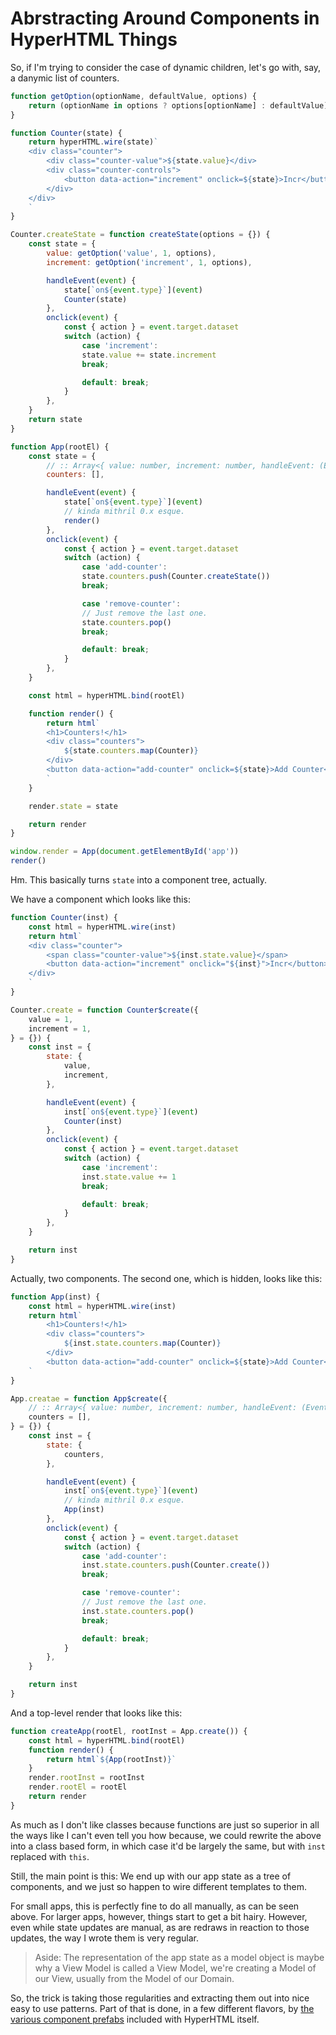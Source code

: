 Abrstracting Around Components in HyperHTML Things
==================================================

So, if I'm trying to consider the case of dynamic children, let's go with, say, a danymic list of counters.

```js
function getOption(optionName, defaultValue, options) {
    return (optionName in options ? options[optionName] : defaultValue)
}

function Counter(state) {
    return hyperHTML.wire(state)`
    <div class="counter">
        <div class="counter-value">${state.value}</div>
        <div class="counter-controls">
            <button data-action="increment" onclick=${state}>Incr</button>
        </div>
    </div>
    `
}

Counter.createState = function createState(options = {}) {
    const state = {
        value: getOption('value', 1, options),
        increment: getOption('increment', 1, options),

        handleEvent(event) {
            state[`on${event.type}`](event)
            Counter(state)
        },
        onclick(event) {
            const { action } = event.target.dataset
            switch (action) {
                case 'increment':
                state.value += state.increment
                break;

                default: break;
            }
        },
    }
    return state
}

function App(rootEl) {
    const state = {
        // :: Array<{ value: number, increment: number, handleEvent: (Event) => void }>
        counters: [],

        handleEvent(event) {
            state[`on${event.type}`](event)
            // kinda mithril 0.x esque.
            render()
        },
        onclick(event) {
            const { action } = event.target.dataset
            switch (action) {
                case 'add-counter':
                state.counters.push(Counter.createState())
                break;

                case 'remove-counter':
                // Just remove the last one.
                state.counters.pop()
                break;

                default: break;
            }
        },
    }

    const html = hyperHTML.bind(rootEl)

    function render() {
        return html`
        <h1>Counters!</h1>
        <div class="counters">
            ${state.counters.map(Counter)}
        </div>
        <button data-action="add-counter" onclick=${state}>Add Counter</button>
        `
    }

    render.state = state

    return render
}

window.render = App(document.getElementById('app'))
render()
```

Hm.  This basically turns `state` into a component tree, actually.

We have a component which looks like this:

```js
function Counter(inst) {
    const html = hyperHTML.wire(inst)
    return html`
    <div class="counter">
        <span class="counter-value">${inst.state.value}</span>
        <button data-action="increment" onclick="${inst}">Incr</button>
    </div>
    `
}

Counter.create = function Counter$create({
    value = 1,
    increment = 1,
} = {}) {
    const inst = {
        state: {
            value,
            increment,
        },

        handleEvent(event) {
            inst[`on${event.type}`](event)
            Counter(inst)
        },
        onclick(event) {
            const { action } = event.target.dataset
            switch (action) {
                case 'increment':
                inst.state.value += 1
                break;

                default: break;
            }
        },
    }

    return inst
}
```

Actually, two components.  The second one, which is hidden, looks like this:

```js
function App(inst) {
    const html = hyperHTML.wire(inst)
    return html`
        <h1>Counters!</h1>
        <div class="counters">
            ${inst.state.counters.map(Counter)}
        </div>
        <button data-action="add-counter" onclick=${state}>Add Counter</button>
    `
}

App.creatae = function App$create({
    // :: Array<{ value: number, increment: number, handleEvent: (Event) => void }>
    counters = [],
} = {}) {
    const inst = {
        state: {
            counters,
        },

        handleEvent(event) {
            inst[`on${event.type}`](event)
            // kinda mithril 0.x esque.
            App(inst)
        },
        onclick(event) {
            const { action } = event.target.dataset
            switch (action) {
                case 'add-counter':
                inst.state.counters.push(Counter.create())
                break;

                case 'remove-counter':
                // Just remove the last one.
                inst.state.counters.pop()
                break;

                default: break;
            }
        },
    }

    return inst
}
```

And a top-level render that looks like this:

```js
function createApp(rootEl, rootInst = App.create()) {
    const html = hyperHTML.bind(rootEl)
    function render() {
        return html`${App(rootInst)}`
    }
    render.rootInst = rootInst
    render.rootEl = rootEl
    return render
}
```

As much as I don't like classes because functions are just so superior in all the ways like I can't even tell you how because, we could rewrite the above into a class based form, in which case it'd be largely the same, but with `inst` replaced with `this`.

Still, the main point is this: We end up with our app state as a tree of components, and we just so happen to wire different templates to them.

For small apps, this is perfectly fine to do all manually, as can be seen above.  For larger apps, however, things start to get a bit hairy.  However, even while state updates are manual, as are redraws in reaction to those updates, the way I wrote them is very regular.

> Aside: The representation of the app state as a model object is maybe why a View Model is called a View Model, we're creating a Model of our View, usually from the Model of our Domain.

So, the trick is taking those regularities and extracting them out into nice easy to use patterns.  Part of that is done, in a few different flavors, by [the various component prefabs](https://viperhtml.js.org/hyperhtml/documentation/#components) included with HyperHTML itself.
